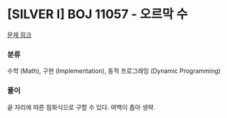 # [SILVER I] BOJ 11057 - 오르막 수

[문제 링크](https://boj.kr/2747)

### 분류

수학 (Math), 구현 (Implementation), 동적 프로그래밍 (Dynamic Programming)

### 풀이

끝 자리에 따른 점화식으로 구할 수 있다. 여백이 좁아 생략.